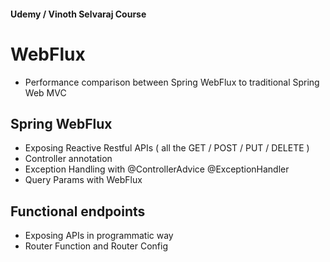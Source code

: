 #### Udemy / Vinoth Selvaraj Course

# WebFlux

- Performance comparison between Spring WebFlux to traditional Spring Web MVC

## Spring WebFlux
- Exposing Reactive Restful APIs ( all the GET / POST / PUT / DELETE )
- Controller annotation
- Exception Handling with @ControllerAdvice @ExceptionHandler
- Query Params with WebFlux

## Functional endpoints
- Exposing APIs in programmatic way
- Router Function and Router Config